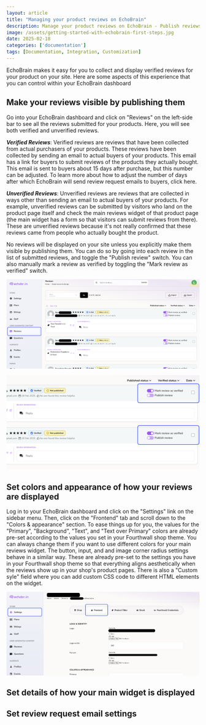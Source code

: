 ```yaml
---
layout: article
title: "Managing your product reviews on EchoBrain"
description: Manage your product reviews on EchoBrain - Publish reviews, edit how they are displayed, etc
image: /assets/getting-started-with-echobrain-first-steps.jpg
date: 2025-02-18
categories: ['documentation']
tags: [Documentation, Integration, Customization]
---
```


EchoBrain makes it easy for you to collect and display verified reviews for your product on your site. Here are some aspects of this experience that you can control within your EchoBrain dashboard


## Make your reviews visible by publishing them

Go into your EchoBrain dashboard and click on "Reviews" on the left-side bar to see all the reviews submitted for your products. Here, you will see both verified and unverified reviews.

**_Verified Reviews_**: Verified reviews are reviews that have been collected from actual purchasers of your products. These reviews have been collected by sending an email to actual buyers of your products. This email has a link for buyers to submit reviews of the products they actually bought. This email is sent to buyers about 15 days after purchase, but this number can be adjusted. To learn more about how to adjust the number of days after which EchoBrain will send review request emails to buyers, click here.

**_Unverified Reviews_**: Unverified reviews are reviews that are collected in ways other than sending an email to actual buyers of your products. For example, unverified reviews can be submitted by visitors who land on the product page itself and check the main reviews widget of that product page (the main widget has a form so that visitors can submit reviews from there). These are unverified reviews because it's not really confirmed that these reviews came from people who actually bought the product.

No reviews will be displayed on your site unless you explicitly make them visible by publishing them. You can do so by going into each review in the list of submitted reviews, and toggle the "Publish review" switch. You can also manually mark a review as verified by toggling the "Mark review as verified" switch.


![Echobrain reviews list](/assets/posts/echobrain_reviews_list.jpg)

![Echobrain reviews publish and verify](/assets/posts/echobrain_reviews_publish_verify.jpg)


## Set colors and appearance of how your reviews are displayed

Log in to your EchoBrain dashboard and click on the "Settings" link on the sidebar menu. Then, click on the "Frontend" tab and scroll down to the "Colors & appearance" section. To ease things up for you, the values for the "Primary", "Background", "Text", and "Text over Primary" colors are already pre-set according to the values you set in your Fourthwall shop theme. You can always change them if you want to use different colors for your main reviews widget. The button, input, and and image corner radius settings behave in a similar way. These are already pre-set to the settings you have in your Fourthwall shop theme so that everything aligns aesthetically when the reviews show up in your shop's product pages. There is also a "Custom syle" field where you can add custom CSS code to different HTML elements on the widget.


![Echobrain dashboard reviews frontend settings](/assets/posts/new_echobrain_dashboard_reviews_frontend_settings.jpg)


## Set details of how your main widget is displayed



## Set review request email settings





<style>
.rich-text ul {
    list-style-type: disc !important;
    margin-left: 20px !important;
}
</style>
